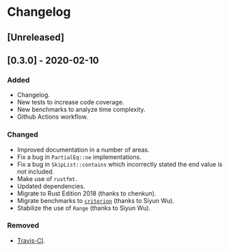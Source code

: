 # Changelog

## [Unreleased]

## [0.3.0] - 2020-02-10

### Added

-   Changelog.
-   New tests to increase code coverage.
-   New benchmarks to analyze time complexity.
-   Github Actions workflow.

### Changed

-   Improved documentation in a number of areas.
-   Fix a bug in `PartialEq::ne` implementations.
-   Fix a bug in `SkipList::contains` which incorrectly stated the end value is
  not included.
-   Make use of `rustfmt`.
-   Updated dependencies.
-   Migrate to Rust Edition 2018 (thanks to chenkun).
-   Migrate benchmarks to [`criterion`](https://criterion.rs) (thanks to Siyun
  Wu).
-   Stabilize the use of `Range` (thanks to Siyun Wu).

### Removed

-   [Travis-CI](https://travis-ci.org).
